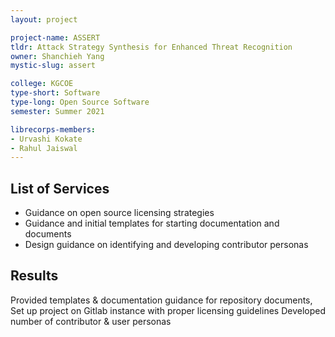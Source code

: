 ```yaml
---
layout: project

project-name: ASSERT
tldr: Attack Strategy Synthesis for Enhanced Threat Recognition
owner: Shanchieh Yang
mystic-slug: assert

college: KGCOE
type-short: Software
type-long: Open Source Software
semester: Summer 2021

librecorps-members:
- Urvashi Kokate
- Rahul Jaiswal
---
```


## List of Services
- Guidance on open source licensing strategies
- Guidance and initial templates for starting documentation and documents
- Design guidance on identifying and developing contributor personas

## Results

Provided templates & documentation guidance for repository documents, Set up project on Gitlab instance with proper licensing guidelines Developed number of contributor & user personas

